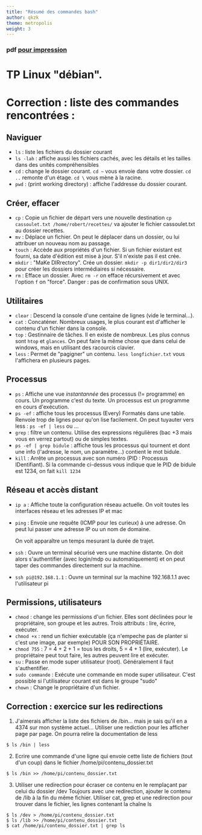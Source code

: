 ```yaml
---
title: "Résumé des commandes bash"
author: qkzk
theme: metropolis
weight: 3
---
```


### pdf [pour impression](/uploads/docsnsi/architecture/linux/correction_linux_debian_intro.pdf)

# TP Linux "débian".

# Correction : liste des commandes rencontrées :


## Naviguer
* `ls` : liste les fichiers du dossier courant
* `ls -lah` : affiche aussi les fichiers cachés, avec les détails et les tailles dans des unités compréhensibles
* `cd` : change le dossier courant. `cd ~` vous envoie dans votre dossier. `cd ..` remonte d'un étage. `cd \` vous mène à la racine.
* `pwd` : (print working directory) : affiche l'addresse du dossier courant.

## Créer, effacer
* `cp` : Copie un fichier de départ vers une nouvelle destination `cp cassoulet.txt /home/robert/recettes/` va ajouter le fichier cassoulet.txt au dossier recettes.
* `mv` : Déplace un fichier. On peut le déplacer dans un dossier, ou lui attribuer un nouveau nom au passage.
* `touch` : Accède aux propriétés d'un fichier. Si un fichier existant est fourni, sa date d'édition est mise à jour. S'il n'existe pas il est crée.
* `mkdir` : "MaKe DIRrectory". Crée un dossier. `mkdir -p dir1/dir2/dir3` pour créer les dossiers intermédiaires si nécessaire.
* `rm` : Efface un dossier. Avec `rm -r` on efface récursivement et avec l'option `f` on "force". Danger : pas de confirmation sous UNIX.

## Utilitaires
* `clear` : Descend la console d'une centaine de lignes (vide le terminal...).
* `cat` : Concaténer. Nombreux usages, le plus courant est d'afficher le contenu d'un fichier dans la console.
* `top` : Gestinnaire de tâches. Il en existe de nombreux. Les plus connus sont `htop` et `glances`. On peut faire la même chose que dans celui de windows, mais en utilisant des racourcis clavier.
* `less` : Permet de "pagigner" un contenu. `less longfichier.txt` vous l'affichera en plusieurs pages.

## Processus
* `ps` : Affiche une vue _instantannée_ des processus (!= programme) en cours. Un programme c'est du texte. Un processus est un programme en cours d'exécution.
* `ps -ef` : affiche tous les processus (Every) Formatés dans une table. Renvoie trop de lignes pour qu'on lise facilement. On peut tuyauter vers less : `ps -ef | less` ou ...
* `grep` : filtre un contenu. Utilise des expressions régulières (bac +3 mais vous en verrez partout) ou de simples textes.
* `ps -ef | grep bidule` : affiche tous les processus qui tournent et dont une info (l'adresse, le nom, un paramètre...) contient le mot bidule.
* `kill` : Arrête un processus avec son numéro (PID : Processus IDentifiant). Si la commande ci-dessus vous indique que le PID de bidule est 1234, on fait `kill 1234`


## Réseau et accès distant
* `ip a` : Affiche toute la configuration réseau actuelle. On voit toutes les interfaces réseau et les adresses IP et mac
* `ping` : Envoie une requête (ICMP pour les curieux) à une adresse. On peut lui passer une adresse IP ou un nom de domaine.

    On voit apparaître un temps mesurant la durée de trajet.
* `ssh` : Ouvre un terminal sécurisé vers une machine distante. On doit alors s'authentifier (avec login/mdp ou automatiquement) et on peut taper des commandes directement sur la machine.
* `ssh pi@192.168.1.1` : Ouvre un terminal sur la machine 192.168.1.1 avec l'utilisateur pi

## Permissions, utilisateurs
* `chmod` : change les permissions d'un fichier. Elles sont déclinées pour le propriétaire, son groupe et les autres. Trois attributs : lire, écrire, exécuter.
* `chmod +x` : rend un fichier exécutable (ça n'empeche pas de planter si c'est une image, par exemple) POUR SON PROPRIÉTAIRE.
* `chmod 755` : 7 = 4 + 2 + 1 = tous les droits, 5 = 4 + 1 (lire, exécuter). Le propriétaire peut tout faire, les autres peuvent lire et exécuter.
* `su` : Passe en mode super utilisateur (root). Généralement il faut s'authentifier.
* `sudo commande` : Exécute une commande en mode super utilisateur. C'est possible si l'utilisateur courant est dans le groupe "sudo"
* `chown` : Change le propriétaire d'un fichier.


## Correction : exercice sur les redirections

1. J'aimerais afficher la liste des fichiers de /bin... mais je sais qu'il en a 4374 sur mon système actuel... Utiliser une rediction pour les afficher page par page. On pourra relire la documentation de less

~~~shell
$ ls /bin | less
~~~
2. Ecrire une commande d'une ligne qui envoie cette liste de fichiers (tout d'un coup) dans le fichier /home/pi/contenu_dossier.txt

~~~shell
$ ls /bin >> /home/pi/contenu_dossier.txt
~~~
3. Utiliser une redirection pour écraser ce contenu en le remplaçant par celui du dossier /dev
Toujours avec une redirection, ajouter le contenu de /lib à la fin du même fichier.
Utiliser cat, grep et une redirection pour trouver dans le fichier, les lignes contenant la chaîne ls

~~~shell
$ ls /dev > /home/pi/contenu_dossier.txt
$ ls /lib >> /home/pi/contenu_dossier.txt
$ cat /home/pi/contenu_dossier.txt | grep ls
~~~
